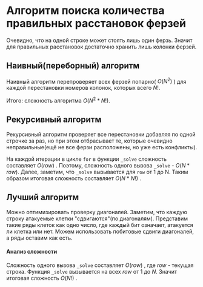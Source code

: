 # Алгоритм поиска количества правильных расстановок ферзей
Очевидно, что на одной строке может стоять лишь один ферзь. Значит для правильных расстановок достаточно хранить лишь колонки ферзей.

## Наивный(переборный) алгоритм
Наивный алгоритм перепроверяет всех ферзей попарно( $O(N^2)$ ) для каждой перестановки номеров колонок, которых всего $N!$.

Итого: сложность алгоритма $O(N^2 * N!)$.

## Рекурсивный алгоритм
Рекурсивный алгоритм проверяет все перестановки добавляя по одной строчке за раз, но при этом отбрасывает те, которые очевидно неправильные(ещё не все ферзи расположены, но уже есть конфликты).

На каждой итерации в цикле `for` в функции `_solve` сложность составляет $O(row)$ . Поэтому, сложность одного вызова `_solve` - $O(N*row)$.
Далее, заметим, что `_solve` вызывается для `row` от 1 до N. Таким образом итоговая сложность составляет $O(N*N!)$ .

## Лучший алгоритм
Можно оптимизировать проверку диагоналей. Заметим, что каждую строку атакуемые клетки "сдвигаются"(по диагоналям). Представим такие ряды клеток как одно число,
где каждый бит означает, атакуется ли клетка или нет. Можем использовать побитовые сдвиги диагоналей, а ряды оставим как есть.

#### Анализ сложности
Сложность одного вызова `_solve` составляет $O(row)$ , где $row$ - текущая строка. Функция `_solve` вызывается на всех $row$ от $1$ до $N$.
Значит итоговая сложность $O(N!)$ .
